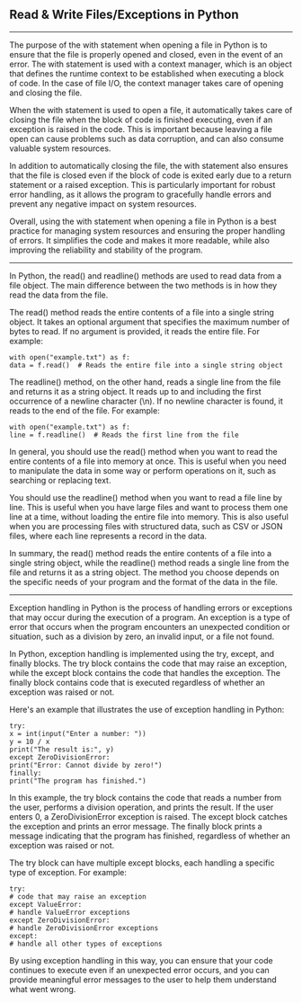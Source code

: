 ## Read & Write Files/Exceptions in Python
---

The purpose of the with statement when opening a file in Python is to ensure that the file is properly opened and closed, even in the event of an error. The with statement is used with a context manager, which is an object that defines the runtime context to be established when executing a block of code. In the case of file I/O, the context manager takes care of opening and closing the file.

When the with statement is used to open a file, it automatically takes care of closing the file when the block of code is finished executing, even if an exception is raised in the code. This is important because leaving a file open can cause problems such as data corruption, and can also consume valuable system resources.

In addition to automatically closing the file, the with statement also ensures that the file is closed even if the block of code is exited early due to a return statement or a raised exception. This is particularly important for robust error handling, as it allows the program to gracefully handle errors and prevent any negative impact on system resources.

Overall, using the with statement when opening a file in Python is a best practice for managing system resources and ensuring the proper handling of errors. It simplifies the code and makes it more readable, while also improving the reliability and stability of the program.

---

In Python, the read() and readline() methods are used to read data from a file object. The main difference between the two methods is in how they read the data from the file.

The read() method reads the entire contents of a file into a single string object. It takes an optional argument that specifies the maximum number of bytes to read. If no argument is provided, it reads the entire file. For example:

    with open("example.txt") as f:
    data = f.read()  # Reads the entire file into a single string object

The readline() method, on the other hand, reads a single line from the file and returns it as a string object. It reads up to and including the first occurrence of a newline character (\n). If no newline character is found, it reads to the end of the file. For example:

    with open("example.txt") as f:
    line = f.readline()  # Reads the first line from the file

In general, you should use the read() method when you want to read the entire contents of a file into memory at once. This is useful when you need to manipulate the data in some way or perform operations on it, such as searching or replacing text.

You should use the readline() method when you want to read a file line by line. This is useful when you have large files and want to process them one line at a time, without loading the entire file into memory. This is also useful when you are processing files with structured data, such as CSV or JSON files, where each line represents a record in the data.

In summary, the read() method reads the entire contents of a file into a single string object, while the readline() method reads a single line from the file and returns it as a string object. The method you choose depends on the specific needs of your program and the format of the data in the file.

----

Exception handling in Python is the process of handling errors or exceptions that may occur during the execution of a program. An exception is a type of error that occurs when the program encounters an unexpected condition or situation, such as a division by zero, an invalid input, or a file not found.

In Python, exception handling is implemented using the try, except, and finally blocks. The try block contains the code that may raise an exception, while the except block contains the code that handles the exception. The finally block contains code that is executed regardless of whether an exception was raised or not.

Here's an example that illustrates the use of exception handling in Python:


    try:
    x = int(input("Enter a number: "))
    y = 10 / x
    print("The result is:", y)
    except ZeroDivisionError:
    print("Error: Cannot divide by zero!")
    finally:
    print("The program has finished.")


In this example, the try block contains the code that reads a number from the user, performs a division operation, and prints the result. If the user enters 0, a ZeroDivisionError exception is raised. The except block catches the exception and prints an error message. The finally block prints a message indicating that the program has finished, regardless of whether an exception was raised or not.

The try block can have multiple except blocks, each handling a specific type of exception. For example:

    try:
    # code that may raise an exception
    except ValueError:
    # handle ValueError exceptions
    except ZeroDivisionError:
    # handle ZeroDivisionError exceptions
    except:
    # handle all other types of exceptions

By using exception handling in this way, you can ensure that your code continues to execute even if an unexpected error occurs, and you can provide meaningful error messages to the user to help them understand what went wrong.